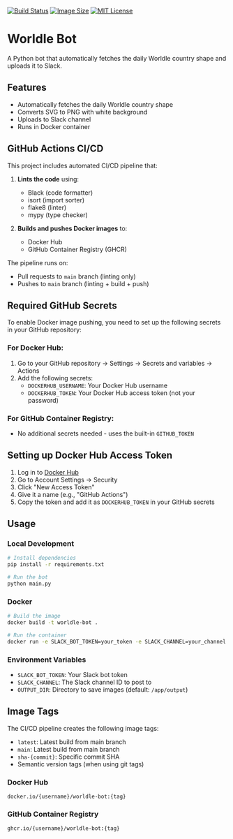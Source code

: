 [![Build Status](https://img.shields.io/github/actions/workflow/status/jonakoudijs/worldle-bot/deploy.yml)](https://github.com/jonakoudijs/worldle-bot/actions)
[![Image Size](https://img.shields.io/docker/image-size/jonakoudijs/worldle-bot/latest.svg)](https://hub.docker.com/r/jonakoudijs/worldle-bot)
[![MIT License](https://img.shields.io/badge/license-MIT-blue.svg)](LICENSE)

# Worldle Bot

A Python bot that automatically fetches the daily Worldle country shape and uploads it to Slack.

## Features

- Automatically fetches the daily Worldle country shape
- Converts SVG to PNG with white background
- Uploads to Slack channel
- Runs in Docker container

## GitHub Actions CI/CD

This project includes automated CI/CD pipeline that:

1. **Lints the code** using:
   - Black (code formatter)
   - isort (import sorter)
   - flake8 (linter)
   - mypy (type checker)

2. **Builds and pushes Docker images** to:
   - Docker Hub
   - GitHub Container Registry (GHCR)

The pipeline runs on:
- Pull requests to `main` branch (linting only)
- Pushes to `main` branch (linting + build + push)

## Required GitHub Secrets

To enable Docker image pushing, you need to set up the following secrets in your GitHub repository:

### For Docker Hub:
1. Go to your GitHub repository → Settings → Secrets and variables → Actions
2. Add the following secrets:
   - `DOCKERHUB_USERNAME`: Your Docker Hub username
   - `DOCKERHUB_TOKEN`: Your Docker Hub access token (not your password)

### For GitHub Container Registry:
- No additional secrets needed - uses the built-in `GITHUB_TOKEN`

## Setting up Docker Hub Access Token

1. Log in to [Docker Hub](https://hub.docker.com/)
2. Go to Account Settings → Security
3. Click "New Access Token"
4. Give it a name (e.g., "GitHub Actions")
5. Copy the token and add it as `DOCKERHUB_TOKEN` in your GitHub secrets

## Usage

### Local Development

```bash
# Install dependencies
pip install -r requirements.txt

# Run the bot
python main.py
```

### Docker

```bash
# Build the image
docker build -t worldle-bot .

# Run the container
docker run -e SLACK_BOT_TOKEN=your_token -e SLACK_CHANNEL=your_channel worldle-bot
```

### Environment Variables

- `SLACK_BOT_TOKEN`: Your Slack bot token
- `SLACK_CHANNEL`: The Slack channel ID to post to
- `OUTPUT_DIR`: Directory to save images (default: `/app/output`)

## Image Tags

The CI/CD pipeline creates the following image tags:

- `latest`: Latest build from main branch
- `main`: Latest build from main branch
- `sha-{commit}`: Specific commit SHA
- Semantic version tags (when using git tags)

### Docker Hub
```
docker.io/{username}/worldle-bot:{tag}
```

### GitHub Container Registry
```
ghcr.io/{username}/worldle-bot:{tag}
```

